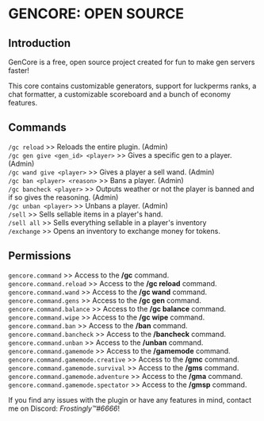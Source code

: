 # GENCORE: OPEN SOURCE

## Introduction

GenCore is a free, open source project created for fun to make gen servers faster!

This core contains customizable generators, support for luckperms ranks, a chat formatter, a customizable scoreboard and a bunch of economy features.

## Commands

`/gc reload` >> Reloads the entire plugin. (Admin)
<br />
`/gc gen give <gen_id> <player>` >> Gives a specific gen to a player. (Admin)
<br />
`/gc wand give <player>` >> Gives a player a sell wand. (Admin)
<br />
`/gc ban <player> <reason>` >> Bans a player. (Admin)
<br />
`/gc bancheck <player>` >> Outputs weather or not the player is banned and if so gives the reasoning. (Admin)
<br />
`/gc unban <player>` >> Unbans a player. (Admin)
<br />
`/sell` >> Sells sellable items in a player's hand.
<br />
`/sell all` >> Sells everything sellable in a player's inventory
<br />
`/exchange` >> Opens an inventory to exchange money for tokens.

## Permissions

`gencore.command` >> Access to the **/gc** command.
<br />
`gencore.command.reload` >> Access to the **/gc reload** command.
<br />
`gencore.command.wand` >> Access to the **/gc wand** command.
<br />
`gencore.command.gens` >> Access to the **/gc gen** command.
<br />
`gencore.command.balance` >> Access to the **/gc balance** command.
<br />
`gencore.command.wipe` >> Access to the **/gc wipe** command.
<br />
`gencore.command.ban` >> Access to the **/ban** command.
<br />
`gencore.command.bancheck` >> Access to the **/bancheck** command.
<br />
`gencore.command.unban` >> Access to the **/unban** command.
<br />
`gencore.command.gamemode` >> Access to the **/gamemode** command.
<br />
`gencore.command.gamemode.creative` >> Access to the **/gmc** command.
<br />
`gencore.command.gamemode.survival` >> Access to the **/gms** command.
<br />
`gencore.command.gamemode.adventure` >> Access to the **/gma** command.
<br />
`gencore.command.gamemode.spectator` >> Access to the **/gmsp** command.

If you find any issues with the plugin or have any features in mind, contact me on Discord: *Frostingly™#6666*!